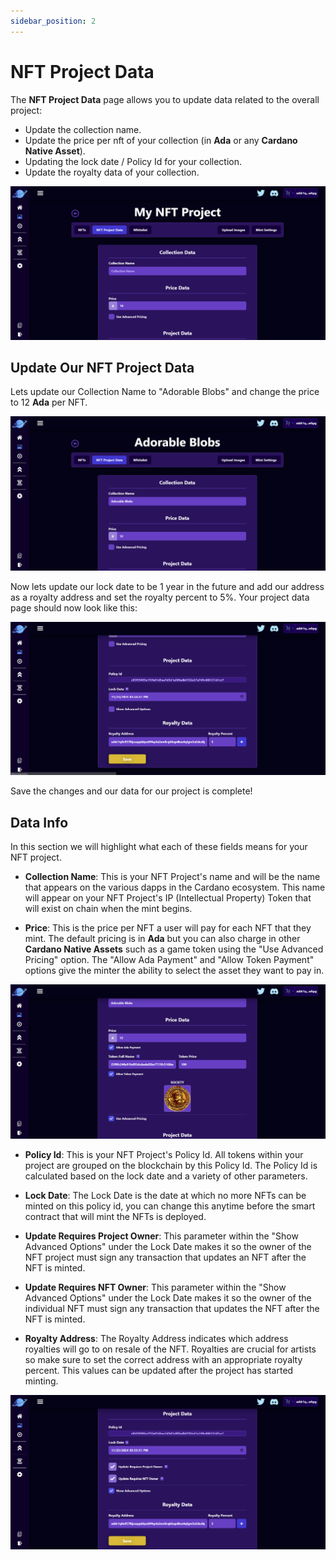 ```yaml
---
sidebar_position: 2
---
```


# NFT Project Data

The **NFT Project Data** page allows you to update data related to the overall project:

-   Update the collection name.
-   Update the price per nft of your collection (in **Ada** or any **Cardano Native Asset**).
-   Updating the lock date / Policy Id for your collection.
-   Update the royalty data of your collection.

![NFT Project Data Page](/img/nft-projects/create-nft-project/nft-project-data/nft-project-data-page.png)

## Update Our NFT Project Data

Lets update our Collection Name to "Adorable Blobs" and change the price to 12 **Ada** per NFT.

![NFT Project Updated 1](/img/nft-projects/create-nft-project/nft-project-data/nft-project-data-page-updated-1.png)

Now lets update our lock date to be 1 year in the future and add our address as a royalty address and set the royalty percent to 5%. Your project data page should now look like this:

![NFT Project Updated 2](/img/nft-projects/create-nft-project/nft-project-data/nft-project-data-page-updated-2.png)

Save the changes and our data for our project is complete!

## Data Info

In this section we will highlight what each of these fields means for your NFT project.

-   **Collection Name**: This is your NFT Project's name and will be the name that appears on the various dapps in the Cardano ecosystem. This name will appear on your NFT Project's IP (Intellectual Property) Token that will exist on chain when the mint begins.

-   **Price**: This is the price per NFT a user will pay for each NFT that they mint. The default pricing is in **Ada** but you can also charge in other **Cardano Native Assets** such as a game token using the "Use Advanced Pricing" option. The "Allow Ada Payment" and "Allow Token Payment" options give the minter the ability to select the asset they want to pay in.

![Price Token Full Name](/img/nft-projects/create-nft-project/nft-project-data/price-token-full-name.png)

-   **Policy Id**: This is your NFT Project's Policy Id. All tokens within your project are grouped on the blockchain by this Policy Id. The Policy Id is calculated based on the lock date and a variety of other parameters.

-   **Lock Date**: The Lock Date is the date at which no more NFTs can be minted on this policy id, you can change this anytime before the smart contract that will mint the NFTs is deployed.

-   **Update Requires Project Owner**: This parameter within the "Show Advanced Options" under the Lock Date makes it so the owner of the NFT project must sign any transaction that updates an NFT after the NFT is minted.

-   **Update Requires NFT Owner**: This parameter within the "Show Advanced Options" under the Lock Date makes it so the owner of the individual NFT must sign any transaction that updates the NFT after the NFT is minted.

-   **Royalty Address**: The Royalty Address indicates which address royalties will go to on resale of the NFT. Royalties are crucial for artists so make sure to set the correct address with an appropriate royalty percent. This values can be updated after the project has started minting.

![Policy Id Data](/img/nft-projects/create-nft-project/nft-project-data/policy-id-data.png)
